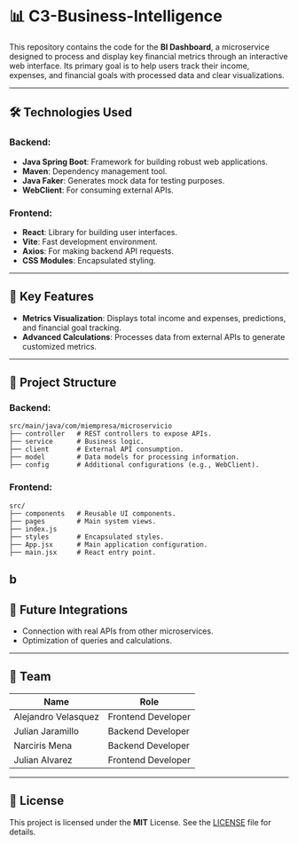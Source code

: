 # 📊 C3-Business-Intelligence

This repository contains the code for the **BI Dashboard**, a microservice designed to process and display key financial metrics through an interactive web interface. Its primary goal is to help users track their income, expenses, and financial goals with processed data and clear visualizations.

---

## 🛠️ Technologies Used

### Backend:
- **Java Spring Boot**: Framework for building robust web applications.
- **Maven**: Dependency management tool.
- **Java Faker**: Generates mock data for testing purposes.
- **WebClient**: For consuming external APIs.

### Frontend:
- **React**: Library for building user interfaces.
- **Vite**: Fast development environment.
- **Axios**: For making backend API requests.
- **CSS Modules**: Encapsulated styling.

---

## 🌟 Key Features

- **Metrics Visualization**: Displays total income and expenses, predictions, and financial goal tracking.
- **Advanced Calculations**: Processes data from external APIs to generate customized metrics.

---

## 📂 Project Structure

### Backend:
```
src/main/java/com/miempresa/microservicio
├── controller   # REST controllers to expose APIs.
├── service      # Business logic.
├── client       # External API consumption.
├── model        # Data models for processing information.
├── config       # Additional configurations (e.g., WebClient).
```

### Frontend:
```
src/
├── components   # Reusable UI components.
├── pages        # Main system views.
├── index.js    
├── styles       # Encapsulated styles.
├── App.jsx      # Main application configuration.
├── main.jsx     # React entry point.
```
b
---

## 🔄 Future Integrations

- Connection with real APIs from other microservices.
- Optimization of queries and calculations.

---

## 🤝 Team

| Name                | Role               |
|---------------------|--------------------|
| Alejandro Velasquez | Frontend Developer |
| Julian Jaramillo    | Backend Developer  |
| Narciris Mena        | Backend Developer  |
| Julian Alvarez      | Frontend Developer |

---

## 📜 License

This project is licensed under the **MIT** License. See the [LICENSE](LICENSE) file for details.
